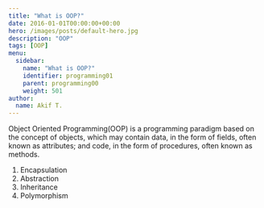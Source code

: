 ```yaml
---
title: "What is OOP?"
date: 2016-01-01T00:00:00+00:00
hero: /images/posts/default-hero.jpg
description: "OOP"
tags: [OOP]
menu:
  sidebar:
    name: "What is OOP?"
    identifier: programming01
    parent: programming00
    weight: 501
author:
  name: Akif T.
---
```


Object Oriented Programming(OOP) is a programming paradigm based on the concept of objects, which may contain data, in the form of fields, often known as attributes; and code, in the form of procedures, often known as methods.

1. Encapsulation
2. Abstraction
3. Inheritance
4. Polymorphism
